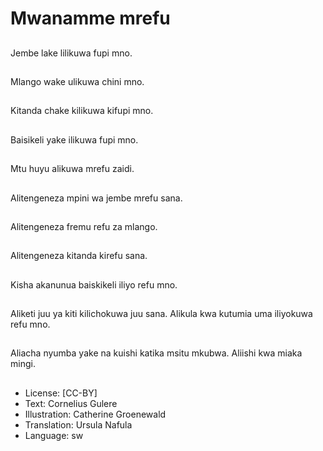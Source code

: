 # Mwanamme mrefu

##
Jembe lake lilikuwa fupi
mno.


##
Mlango wake ulikuwa
chini mno.


##
Kitanda chake kilikuwa
kifupi mno.


##
Baisikeli yake ilikuwa
fupi mno.


##
Mtu huyu alikuwa mrefu
zaidi.


##
Alitengeneza mpini wa
jembe mrefu sana.


##
Alitengeneza fremu refu
za mlango.


##
Alitengeneza kitanda
kirefu sana.


##
Kisha akanunua
baiskikeli iliyo refu mno.


##
Aliketi juu ya kiti
kilichokuwa juu sana.
Alikula kwa kutumia
uma iliyokuwa refu
mno.


##
Aliacha nyumba yake
na kuishi katika msitu
mkubwa.
Aliishi kwa miaka mingi.


##
* License: [CC-BY]
* Text: Cornelius Gulere
* Illustration: Catherine Groenewald
* Translation: Ursula Nafula
* Language: sw
